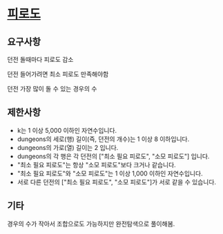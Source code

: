 # [피로도](https://programmers.co.kr/learn/courses/30/lessons/87946)

## 요구사항

던전 돌때마다 피로도 감소

던전 들어가려면 최소 피로도 만족해야함

던전 가장 많이 돌 수 있는 경우의 수

## 제한사항

- k는 1 이상 5,000 이하인 자연수입니다.
- dungeons의 세로(행) 길이(즉, 던전의 개수)는 1 이상 8 이하입니다.
- dungeons의 가로(열) 길이는 2 입니다.
- dungeons의 각 행은 각 던전의 ["최소 필요 피로도", "소모 피로도"] 입니다.
- "최소 필요 피로도"는 항상 "소모 피로도"보다 크거나 같습니다.
- "최소 필요 피로도"와 "소모 피로도"는 1 이상 1,000 이하인 자연수입니다.
- 서로 다른 던전의 ["최소 필요 피로도", "소모 피로도"]가 서로 같을 수 있습니다.

## 기타

경우의 수가 작아서 조합으로도 가능하지만 완전탐색으로 풀이해봄.
